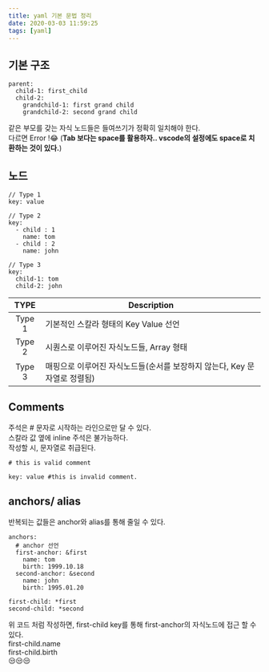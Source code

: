 ```yaml
---
title: yaml 기본 문법 정리
date: 2020-03-03 11:59:25
tags: [yaml]
---
```

## 기본 구조
```
parent:
  child-1: first_child
  child-2:
    grandchild-1: first grand child
    grandchild-2: second grand child
```
같은 부모를 갖는 자식 노드들은 들여쓰기가 정확히 일치해야 한다.  
다르면 Error !😂 (**Tab 보다는 space를 활용하자.. vscode의 설정에도 space로 치환하는 것이 있다.**)

## 노드
```
// Type 1
key: value

// Type 2
key:
  - child : 1
    name: tom
  - child : 2
    name: john

// Type 3
key:
  child-1: tom
  child-2: john
```
|TYPE|Description|
|:----:|----|
|Type 1|기본적인 스칼라 형태의 Key Value 선언|
|Type 2|시퀀스로 이루어진 자식노드들, Array 형태|
|Type 3|매핑으로 이루어진 자식노드들(순서를 보장하지 않는다, Key 문자열로 정렬됨)|

## Comments
주석은 # 문자로 시작하는 라인으로만 달 수 있다.  
스칼라 값 옆에 inline 주석은 불가능하다.  
작성할 시, 문자열로 취급된다.
```
# this is valid comment

key: value #this is invalid comment.
```

## anchors/ alias
반복되는 값들은 anchor와 alias를 통해 줄일 수 있다.  
```
anchors:
  # anchor 선언
  first-anchor: &first
    name: tom
    birth: 1999.10.18
  second-anchor: &second
    name: john
    birth: 1995.01.20

first-child: *first
second-child: *second
```
위 코드 처럼 작성하면, first-child key를 통해 first-anchor의 자식노드에 접근 할 수 있다.  
first-child.name  
first-child.birth  
😒😒😒